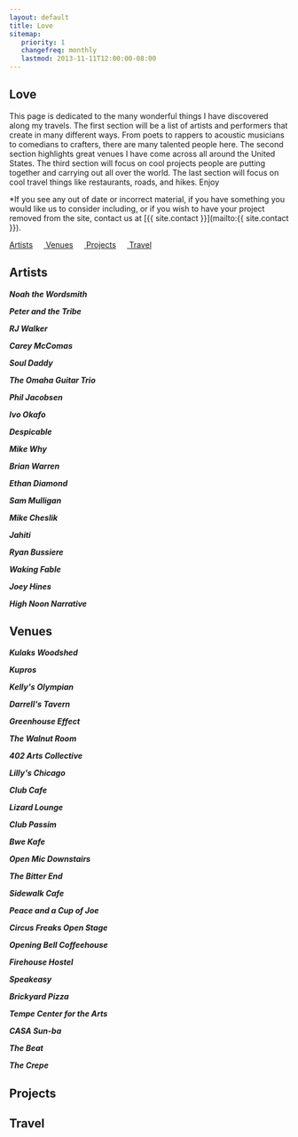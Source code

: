 ```yaml
---
layout: default
title: Love
sitemap:
   priority: 1
   changefreq: monthly
   lastmod: 2013-11-11T12:00:00-08:00
---
```


Love
----

This page is dedicated to the many wonderful things I have discovered along my travels. The first section will be a list of artists and performers that create in many different ways. From poets to rappers to acoustic musicians to comedians to crafters, there are many talented people here. The second section highlights great venues I have come across all around the United States. The third section will focus on cool projects people are putting together and carrying out all over the world. The last section will focus on cool travel things like restaurants, roads, and hikes. Enjoy

*If you see any out of date or incorrect material, if you have something you would like us to consider including, or if you wish to have your project removed from the site, contact us at [{{ site.contact }}](mailto:{{ site.contact }}).

<a href = "#Artists"> Artists</a>&nbsp;&nbsp;&nbsp;&nbsp;&nbsp;<a href = "#Venues"> Venues</a>&nbsp;&nbsp;&nbsp;&nbsp;&nbsp;<a href = "#Projects"> Projects</a>&nbsp;&nbsp;&nbsp;&nbsp;&nbsp;<a href = "#Travel"> Travel</a>

<a name="Artists"></a>
Artists
---
***Noah the Wordsmith***

***Peter and the Tribe***

***RJ Walker***

***Carey McComas***

***Soul Daddy***

***The Omaha Guitar Trio***

***Phil Jacobsen***

***Ivo Okafo***

***Despicable***

***Mike Why***

***Brian Warren***

***Ethan Diamond***

***Sam Mulligan***

***Mike Cheslik***

***Jahiti***

***Ryan Bussiere***

***Waking Fable***

***Joey Hines***

***High Noon Narrative***

<a name="Venues"></a>
Venues
---
***Kulaks Woodshed***

***Kupros***

***Kelly's Olympian***

***Darrell's Tavern***

***Greenhouse Effect***

***The Walnut Room***

***402 Arts Collective***

***Lilly's Chicago***

***Club Cafe***

***Lizard Lounge***

***Club Passim***

***Bwe Kafe***

***Open Mic Downstairs***

***The Bitter End***

***Sidewalk Cafe***

***Peace and a Cup of Joe***

***Circus Freaks Open Stage***

***Opening Bell Coffeehouse***

***Firehouse Hostel***

***Speakeasy***

***Brickyard Pizza***

***Tempe Center for the Arts***

***CASA Sun-ba***

***The Beat***

***The Crepe***


<a name="Projects"></a>
Projects
---


<a name="Travel"></a>
Travel
---
